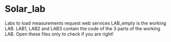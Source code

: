 # Solar_lab
Labs to load measurements request web services
LAB_empty is the working LAB.
LAB1, LAB2 and LAB3 contain the code of the 3 parts of the working LAB. Open these files only to check if you are right!
